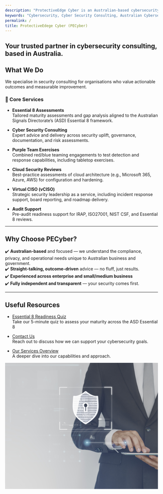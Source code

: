 ```yaml
---
description: "ProtectiveEdge Cyber is an Australian-based cybersecurity consulting firm offering comprehensive services to state and local governments, and SMEs."
keywords: "Cybersecurity, Cyber Security Consulting, Australian Cybersecurity, E8 Assessment, Purple Team Exercises, Cloud Security, Virtual CISO, Audit Preparation, IRAP Compliance, ISO27001, NIST Audit, Security Hardening, ASD Essential 8, Proactive Cybersecurity, Reactive Cybersecurity, Security Posture, Cybersecurity Defences, Cybersecurity Leadership, Cybersecurity Services, Consulting Services"
permalink: /
title: ProtectiveEdege Cyber (PECyber)
---
```


Your trusted partner in cybersecurity consulting, based in Australia.
--- 
## What We Do

We specialise in security consulting for organisations who value actionable outcomes and measurable improvement.

### 🔐 Core Services
- **Essential 8 Assessments**  
  Tailored maturity assessments and gap analysis aligned to the Australian Signals Directorate’s (ASD) Essential 8 framework.

- **Cyber Security Consulting**  
  Expert advice and delivery across security uplift, governance, documentation, and risk assessments.

- **Purple Team Exercises**  
  Combined red/blue teaming engagements to test detection and response capabilities, including tabletop exercises.

- **Cloud Security Reviews**  
  Best-practice assessments of cloud architecture (e.g., Microsoft 365, Azure, AWS) for configuration and hardening.

- **Virtual CISO (vCISO)**  
  Strategic security leadership as a service, including incident response support, board reporting, and roadmap delivery.

- **Audit Support**  
  Pre-audit readiness support for IRAP, ISO27001, NIST CSF, and Essential 8 reviews.

---

## Why Choose PECyber?

✔️ **Australian-based** and focused — we understand the compliance, privacy, and operational needs unique to Australian business and government.  
✔️ **Straight-talking, outcome-driven** advice — no fluff, just results.  
✔️ **Experienced across enterprise and small/medium business**  
✔️ **Fully independent and transparent** — your security comes first.

---

## Useful Resources

- [Essential 8 Readiness Quiz](/e8/)  
  Take our 5-minute quiz to assess your maturity across the ASD Essential 8

- [Contact Us](/contact/)  
  Reach out to discuss how we can support your cybersecurity goals.

- [Our Services Overview](/services/)  
  A deeper dive into our capabilities and approach.

![PECyber Security Illustration](/assets/security_new.jpg "Security")
